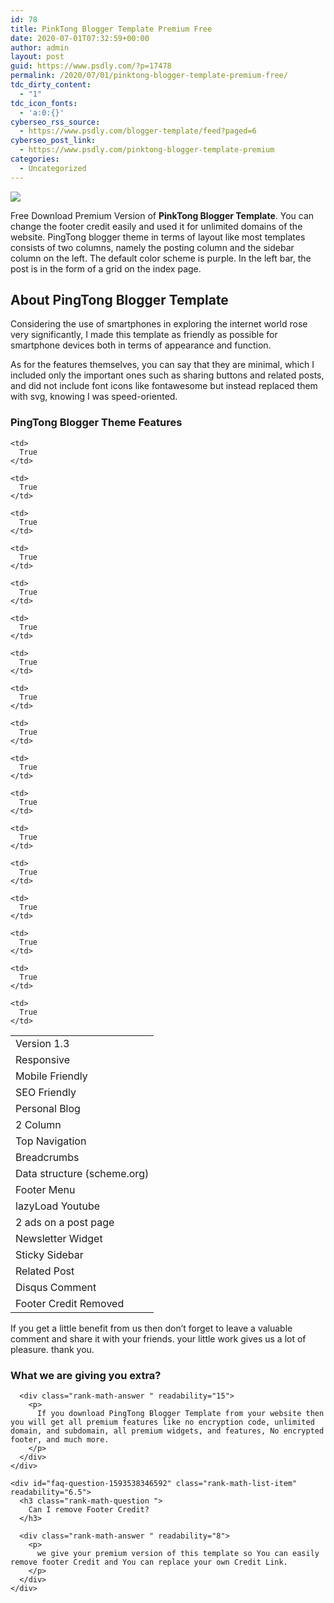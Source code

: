 ```yaml
---
id: 78
title: PinkTong Blogger Template Premium Free
date: 2020-07-01T07:32:59+00:00
author: admin
layout: post
guid: https://www.psdly.com/?p=17478
permalink: /2020/07/01/pinktong-blogger-template-premium-free/
tdc_dirty_content:
  - "1"
tdc_icon_fonts:
  - 'a:0:{}'
cyberseo_rss_source:
  - https://www.psdly.com/blogger-template/feed?paged=6
cyberseo_post_link:
  - https://www.psdly.com/pinktong-blogger-template-premium
categories:
  - Uncategorized
---
```

<div>
  <img src="https://i0.wp.com/www.psdly.com/wp-content/uploads/2020/06/PinkTong-Blogger-Template-Premium-Version-Free-Download.jpg" class="ff-og-image-inserted" />
</div>

Free Download Premium Version of **PinkTong Blogger Template**. You can change the footer credit easily and used it for unlimited domains of the website. PingTong blogger theme in terms of layout like most templates consists of two columns, namely the posting column and the sidebar column on the left. The default color scheme is purple. In the left bar, the post is in the form of a grid on the index page.

## About PingTong Blogger Template

Considering the use of smartphones in exploring the internet world rose very significantly, I made this template as friendly as possible for smartphone devices both in terms of appearance and function.

As for the features themselves, you can say that they are minimal, which I included only the important ones such as sharing buttons and related posts, and did not include font icons like fontawesome but instead replaced them with svg, knowing I was speed-oriented.

### PingTong Blogger Theme Features<figure class="wp-block-table"> 

<table>
  <tr>
    <td>
      Version 1.3
    </td>
    
    <td>
      True
    </td>
  </tr>
  
  <tr>
    <td>
      Responsive
    </td>
    
    <td>
      True
    </td>
  </tr>
  
  <tr>
    <td>
      Mobile Friendly
    </td>
    
    <td>
      True
    </td>
  </tr>
  
  <tr>
    <td>
      SEO Friendly
    </td>
    
    <td>
      True
    </td>
  </tr>
  
  <tr>
    <td>
      Personal Blog
    </td>
    
    <td>
      True
    </td>
  </tr>
  
  <tr>
    <td>
      2 Column
    </td>
    
    <td>
      True
    </td>
  </tr>
  
  <tr>
    <td>
      Top Navigation
    </td>
    
    <td>
      True
    </td>
  </tr>
  
  <tr>
    <td>
      Breadcrumbs
    </td>
    
    <td>
      True
    </td>
  </tr>
  
  <tr readability="2">
    <td>
      Data structure (scheme.org)
    </td>
    
    <td>
      True
    </td>
  </tr>
  
  <tr>
    <td>
      Footer Menu
    </td>
    
    <td>
      True
    </td>
  </tr>
  
  <tr>
    <td>
      lazyLoad Youtube
    </td>
    
    <td>
      True
    </td>
  </tr>
  
  <tr>
    <td>
      2 ads on a post page
    </td>
    
    <td>
      True
    </td>
  </tr>
  
  <tr>
    <td>
      Newsletter Widget
    </td>
    
    <td>
      True
    </td>
  </tr>
  
  <tr>
    <td>
      Sticky Sidebar
    </td>
    
    <td>
      True
    </td>
  </tr>
  
  <tr>
    <td>
      Related Post
    </td>
    
    <td>
      True
    </td>
  </tr>
  
  <tr>
    <td>
      Disqus Comment
    </td>
    
    <td>
      True
    </td>
  </tr>
  
  <tr>
    <td>
      Footer Credit Removed
    </td>
    
    <td>
      True
    </td>
  </tr>
</table></figure> 

If you get a little benefit from us then don’t forget to leave a valuable comment and share it with your friends. your little work gives us a lot of pleasure. thank you.

<div id="rank-math-faq" class="rank-math-block">
  <div class="rank-math-list ">
    <div id="faq-question-1593538330339" class="rank-math-list-item" readability="10">
      <h3 class="rank-math-question ">
        What we are giving you extra?
      </h3>
      
      <div class="rank-math-answer " readability="15">
        <p>
          If you download PingTong Blogger Template from your website then you will get all premium features like no encryption code, unlimited domain, and subdomain, all premium widgets, and features, No encrypted footer, and much more.
        </p>
      </div>
    </div>
    
    <div id="faq-question-1593538346592" class="rank-math-list-item" readability="6.5">
      <h3 class="rank-math-question ">
        Can I remove Footer Credit?
      </h3>
      
      <div class="rank-math-answer " readability="8">
        <p>
          we give your premium version of this template so You can easily remove footer Credit and You can replace your own Credit Link.
        </p>
      </div>
    </div>
  </div>
</div>